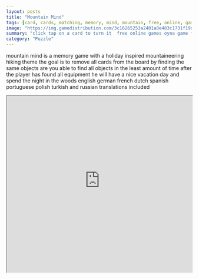 ```yaml
---
layout: posts
title: "Mountain Mind"
tags: [card, cards, matching, memory, mind, mountain, free, online, games, oyna, game, free, games, play, play, games]
image: "https://img.gamedistribution.com/3c16265253a2401a8e483c1731f19d03.jpg"
summary: "click tap on a card to turn it  free online games oyna game free games play play games"
category: "Puzzle"
---
```


mountain mind is a memory game with a holiday inspired mountaineering hiking theme the goal is to remove all cards from the board by finding the same objects are you able to find all objects in the least amount of time after the player has found all equipment he will have a nice vacation day and spend the night in the woods english german french dutch spanish portuguese polish turkish and russian translations included

<iframe width="100%" height="480px;" src="https://html5.gamedistribution.com/3c16265253a2401a8e483c1731f19d03/"></iframe>